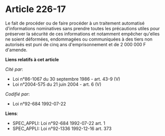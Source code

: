 # Article 226-17

Le fait de procéder ou de faire procéder à un traitement automatisé d'informations nominatives sans prendre toutes les
précautions utiles pour préserver la sécurité de ces informations et notamment empêcher qu'elles ne soient déformées,
endommagées ou communiquées à des tiers non autorisés est puni de cinq ans d'emprisonnement et de 2 000 000 F d'amende.

**Liens relatifs à cet article**

_Cité par_:

  - Loi n°86-1067 du 30 septembre 1986 - art. 43-9 (V)
  - Loi n°2004-575 du 21 juin 2004 - art. 6 (V)

_Codifié par_:

  - Loi n°92-684 1992-07-22

**Liens**:

  - SPEC_APPLI: Loi n°92-684 1992-07-22 art. 1
  - SPEC_APPLI: Loi n°92-1336 1992-12-16 art. 373
